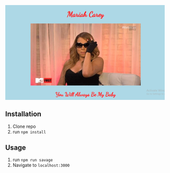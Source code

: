 ![Mariah Carey](mariahScreen.png)

## Installation

1. Clone repo
2. run `npm install`

## Usage

1. run `npm run savage`
2. Navigate to `localhost:3000`
